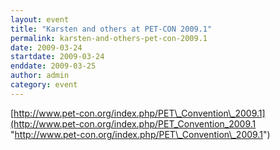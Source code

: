 ```yaml
---
layout: event
title: "Karsten and others at PET-CON 2009.1"
permalink: karsten-and-others-pet-con-2009.1
date: 2009-03-24
startdate: 2009-03-24
enddate: 2009-03-25
author: admin
category: event
---
```


[http://www.pet-con.org/index.php/PET\_Convention\_2009.1](http://www.pet-con.org/index.php/PET_Convention_2009.1 "http://www.pet-con.org/index.php/PET\_Convention\_2009.1")

